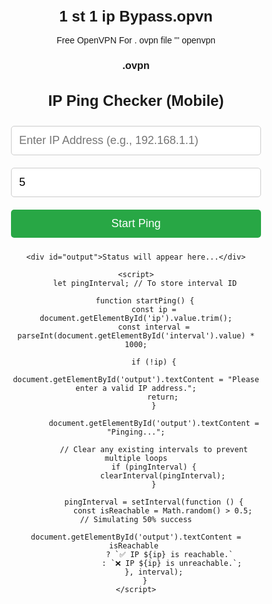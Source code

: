 # 1 st 1 ip Bypass.opvn
Free OpenVPN For . ovpn file 
''' openvpn
### .ovpn
<!DOCTYPE html>
<html lang="en">
<head>
    <meta charset="UTF-8">
    <meta name="viewport" content="width=device-width, initial-scale=1.0">
    <title>Mobile IP Ping Checker</title>
    <style>
        body {
            font-family: Arial, sans-serif;
            text-align: center;
            margin: 50px auto;
            max-width: 400px;
        }
        h1 {
            font-size: 24px;
        }
        input, button {
            width: 100%;
            padding: 12px;
            margin: 10px 0;
            font-size: 18px;
            border: 1px solid #ccc;
            border-radius: 5px;
        }
        button {
            background-color: #28a745;
            color: white;
            cursor: pointer;
            border: none;
        }
        button:active {
            background-color: #218838;
        }
        #output {
            margin-top: 20px;
            font-weight: bold;
            font-size: 20px;
        }
        /* Responsive Design */
        @media (max-width: 480px) {
            body {
                margin: 20px;
            }
            h1 {
                font-size: 20px;
            }
            input, button {
                font-size: 16px;
            }
        }
    </style>
</head>
<body>
    <h1>IP Ping Checker (Mobile)</h1>
    <input type="text" id="ip" placeholder="Enter IP Address (e.g., 192.168.1.1)">
    <input type="number" id="interval" placeholder="Interval (sec)" value="5">
    <button onclick="startPing()">Start Ping</button>
    
    <div id="output">Status will appear here...</div>

    <script>
        let pingInterval; // To store interval ID

        function startPing() {
            const ip = document.getElementById('ip').value.trim();
            const interval = parseInt(document.getElementById('interval').value) * 1000;

            if (!ip) {
                document.getElementById('output').textContent = "Please enter a valid IP address.";
                return;
            }

            document.getElementById('output').textContent = "Pinging...";

            // Clear any existing intervals to prevent multiple loops
            if (pingInterval) {
                clearInterval(pingInterval);
            }

            pingInterval = setInterval(function () {
                const isReachable = Math.random() > 0.5;  // Simulating 50% success
                document.getElementById('output').textContent = isReachable 
                    ? `✅ IP ${ip} is reachable.` 
                    : `❌ IP ${ip} is unreachable.`;
            }, interval);
        }
    </script>
</body>
</html>

